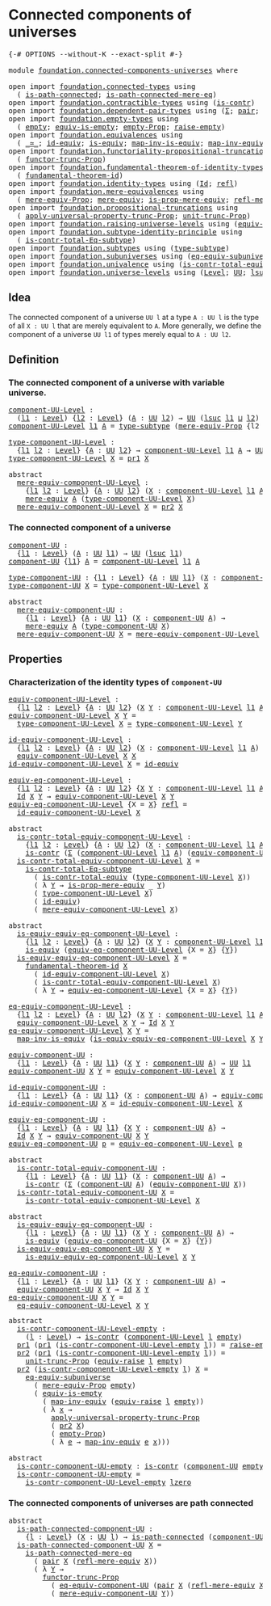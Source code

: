 # Connected components of universes

<pre class="Agda"><a id="46" class="Symbol">{-#</a> <a id="50" class="Keyword">OPTIONS</a> <a id="58" class="Pragma">--without-K</a> <a id="70" class="Pragma">--exact-split</a> <a id="84" class="Symbol">#-}</a>

<a id="89" class="Keyword">module</a> <a id="96" href="foundation.connected-components-universes.html" class="Module">foundation.connected-components-universes</a> <a id="138" class="Keyword">where</a>

<a id="145" class="Keyword">open</a> <a id="150" class="Keyword">import</a> <a id="157" href="foundation.connected-types.html" class="Module">foundation.connected-types</a> <a id="184" class="Keyword">using</a>
  <a id="192" class="Symbol">(</a> <a id="194" href="foundation.connected-types.html#1684" class="Function">is-path-connected</a><a id="211" class="Symbol">;</a> <a id="213" href="foundation.connected-types.html#2290" class="Function">is-path-connected-mere-eq</a><a id="238" class="Symbol">)</a>
<a id="240" class="Keyword">open</a> <a id="245" class="Keyword">import</a> <a id="252" href="foundation.contractible-types.html" class="Module">foundation.contractible-types</a> <a id="282" class="Keyword">using</a> <a id="288" class="Symbol">(</a><a id="289" href="foundation-core.contractible-types.html#992" class="Function">is-contr</a><a id="297" class="Symbol">)</a>
<a id="299" class="Keyword">open</a> <a id="304" class="Keyword">import</a> <a id="311" href="foundation.dependent-pair-types.html" class="Module">foundation.dependent-pair-types</a> <a id="343" class="Keyword">using</a> <a id="349" class="Symbol">(</a><a id="350" href="foundation-core.dependent-pair-types.html#502" class="Record">Σ</a><a id="351" class="Symbol">;</a> <a id="353" href="foundation-core.dependent-pair-types.html#575" class="InductiveConstructor">pair</a><a id="357" class="Symbol">;</a> <a id="359" href="foundation-core.dependent-pair-types.html#592" class="Field">pr1</a><a id="362" class="Symbol">;</a> <a id="364" href="foundation-core.dependent-pair-types.html#604" class="Field">pr2</a><a id="367" class="Symbol">)</a>
<a id="369" class="Keyword">open</a> <a id="374" class="Keyword">import</a> <a id="381" href="foundation.empty-types.html" class="Module">foundation.empty-types</a> <a id="404" class="Keyword">using</a>
  <a id="412" class="Symbol">(</a> <a id="414" href="foundation-core.empty-types.html#1044" class="Datatype">empty</a><a id="419" class="Symbol">;</a> <a id="421" href="foundation-core.empty-types.html#2100" class="Function">equiv-is-empty</a><a id="435" class="Symbol">;</a> <a id="437" href="foundation-core.empty-types.html#2414" class="Function">empty-Prop</a><a id="447" class="Symbol">;</a> <a id="449" href="foundation.empty-types.html#1438" class="Function">raise-empty</a><a id="460" class="Symbol">)</a>
<a id="462" class="Keyword">open</a> <a id="467" class="Keyword">import</a> <a id="474" href="foundation.equivalences.html" class="Module">foundation.equivalences</a> <a id="498" class="Keyword">using</a>
  <a id="506" class="Symbol">(</a> <a id="508" href="foundation-core.equivalences.html#1607" class="Function Operator">_≃_</a><a id="511" class="Symbol">;</a> <a id="513" href="foundation-core.equivalences.html#2480" class="Function">id-equiv</a><a id="521" class="Symbol">;</a> <a id="523" href="foundation-core.equivalences.html#1542" class="Function">is-equiv</a><a id="531" class="Symbol">;</a> <a id="533" href="foundation-core.equivalences.html#4173" class="Function">map-inv-is-equiv</a><a id="549" class="Symbol">;</a> <a id="551" href="foundation-core.equivalences.html#5022" class="Function">map-inv-equiv</a><a id="564" class="Symbol">)</a>
<a id="566" class="Keyword">open</a> <a id="571" class="Keyword">import</a> <a id="578" href="foundation.functoriality-propositional-truncation.html" class="Module">foundation.functoriality-propositional-truncation</a> <a id="628" class="Keyword">using</a>
  <a id="636" class="Symbol">(</a> <a id="638" href="foundation.functoriality-propositional-truncation.html#1451" class="Function">functor-trunc-Prop</a><a id="656" class="Symbol">)</a>
<a id="658" class="Keyword">open</a> <a id="663" class="Keyword">import</a> <a id="670" href="foundation.fundamental-theorem-of-identity-types.html" class="Module">foundation.fundamental-theorem-of-identity-types</a> <a id="719" class="Keyword">using</a>
  <a id="727" class="Symbol">(</a> <a id="729" href="foundation-core.fundamental-theorem-of-identity-types.html#1888" class="Function">fundamental-theorem-id</a><a id="751" class="Symbol">)</a>
<a id="753" class="Keyword">open</a> <a id="758" class="Keyword">import</a> <a id="765" href="foundation.identity-types.html" class="Module">foundation.identity-types</a> <a id="791" class="Keyword">using</a> <a id="797" class="Symbol">(</a><a id="798" href="foundation-core.identity-types.html#1754" class="Datatype">Id</a><a id="800" class="Symbol">;</a> <a id="802" href="foundation-core.identity-types.html#1807" class="InductiveConstructor">refl</a><a id="806" class="Symbol">)</a>
<a id="808" class="Keyword">open</a> <a id="813" class="Keyword">import</a> <a id="820" href="foundation.mere-equivalences.html" class="Module">foundation.mere-equivalences</a> <a id="849" class="Keyword">using</a>
  <a id="857" class="Symbol">(</a> <a id="859" href="foundation.mere-equivalences.html#1292" class="Function">mere-equiv-Prop</a><a id="874" class="Symbol">;</a> <a id="876" href="foundation.mere-equivalences.html#1406" class="Function">mere-equiv</a><a id="886" class="Symbol">;</a> <a id="888" href="foundation.mere-equivalences.html#1529" class="Function">is-prop-mere-equiv</a><a id="906" class="Symbol">;</a> <a id="908" href="foundation.mere-equivalences.html#1762" class="Function">refl-mere-equiv</a><a id="923" class="Symbol">)</a>
<a id="925" class="Keyword">open</a> <a id="930" class="Keyword">import</a> <a id="937" href="foundation.propositional-truncations.html" class="Module">foundation.propositional-truncations</a> <a id="974" class="Keyword">using</a>
  <a id="982" class="Symbol">(</a> <a id="984" href="foundation.propositional-truncations.html#5581" class="Function">apply-universal-property-trunc-Prop</a><a id="1019" class="Symbol">;</a> <a id="1021" href="foundation.propositional-truncations.html#2096" class="Function">unit-trunc-Prop</a><a id="1036" class="Symbol">)</a>
<a id="1038" class="Keyword">open</a> <a id="1043" class="Keyword">import</a> <a id="1050" href="foundation.raising-universe-levels.html" class="Module">foundation.raising-universe-levels</a> <a id="1085" class="Keyword">using</a> <a id="1091" class="Symbol">(</a><a id="1092" href="foundation.raising-universe-levels.html#1541" class="Function">equiv-raise</a><a id="1103" class="Symbol">)</a>
<a id="1105" class="Keyword">open</a> <a id="1110" class="Keyword">import</a> <a id="1117" href="foundation.subtype-identity-principle.html" class="Module">foundation.subtype-identity-principle</a> <a id="1155" class="Keyword">using</a>
  <a id="1163" class="Symbol">(</a> <a id="1165" href="foundation-core.subtype-identity-principle.html#1572" class="Function">is-contr-total-Eq-subtype</a><a id="1190" class="Symbol">)</a>
<a id="1192" class="Keyword">open</a> <a id="1197" class="Keyword">import</a> <a id="1204" href="foundation.subtypes.html" class="Module">foundation.subtypes</a> <a id="1224" class="Keyword">using</a> <a id="1230" class="Symbol">(</a><a id="1231" href="foundation-core.subtypes.html#2541" class="Function">type-subtype</a><a id="1243" class="Symbol">)</a>
<a id="1245" class="Keyword">open</a> <a id="1250" class="Keyword">import</a> <a id="1257" href="foundation.subuniverses.html" class="Module">foundation.subuniverses</a> <a id="1281" class="Keyword">using</a> <a id="1287" class="Symbol">(</a><a id="1288" href="foundation.subuniverses.html#4211" class="Function">eq-equiv-subuniverse</a><a id="1308" class="Symbol">)</a>
<a id="1310" class="Keyword">open</a> <a id="1315" class="Keyword">import</a> <a id="1322" href="foundation.univalence.html" class="Module">foundation.univalence</a> <a id="1344" class="Keyword">using</a> <a id="1350" class="Symbol">(</a><a id="1351" href="foundation.univalence.html#1532" class="Function">is-contr-total-equiv</a><a id="1371" class="Symbol">)</a>
<a id="1373" class="Keyword">open</a> <a id="1378" class="Keyword">import</a> <a id="1385" href="foundation.universe-levels.html" class="Module">foundation.universe-levels</a> <a id="1412" class="Keyword">using</a> <a id="1418" class="Symbol">(</a><a id="1419" href="Agda.Primitive.html#597" class="Postulate">Level</a><a id="1424" class="Symbol">;</a> <a id="1426" href="foundation-core.universe-levels.html#222" class="Primitive">UU</a><a id="1428" class="Symbol">;</a> <a id="1430" href="Agda.Primitive.html#780" class="Primitive">lsuc</a><a id="1434" class="Symbol">;</a> <a id="1436" href="Agda.Primitive.html#810" class="Primitive Operator">_⊔_</a><a id="1439" class="Symbol">;</a> <a id="1441" href="Agda.Primitive.html#764" class="Primitive">lzero</a><a id="1446" class="Symbol">)</a>
</pre>
## Idea

The connected component of a universe `UU l` at a type `A : UU l` is the type of all `X : UU l` that are merely equivalent to `A`. More generally, we define the component of a universe `UU l1` of types merely equal to `A : UU l2`.

## Definition

### The connected component of a universe with variable universe.

<pre class="Agda"><a id="component-UU-Level"></a><a id="1784" href="foundation.connected-components-universes.html#1784" class="Function">component-UU-Level</a> <a id="1803" class="Symbol">:</a>
  <a id="1807" class="Symbol">(</a><a id="1808" href="foundation.connected-components-universes.html#1808" class="Bound">l1</a> <a id="1811" class="Symbol">:</a> <a id="1813" href="Agda.Primitive.html#597" class="Postulate">Level</a><a id="1818" class="Symbol">)</a> <a id="1820" class="Symbol">{</a><a id="1821" href="foundation.connected-components-universes.html#1821" class="Bound">l2</a> <a id="1824" class="Symbol">:</a> <a id="1826" href="Agda.Primitive.html#597" class="Postulate">Level</a><a id="1831" class="Symbol">}</a> <a id="1833" class="Symbol">(</a><a id="1834" href="foundation.connected-components-universes.html#1834" class="Bound">A</a> <a id="1836" class="Symbol">:</a> <a id="1838" href="foundation-core.universe-levels.html#222" class="Primitive">UU</a> <a id="1841" href="foundation.connected-components-universes.html#1821" class="Bound">l2</a><a id="1843" class="Symbol">)</a> <a id="1845" class="Symbol">→</a> <a id="1847" href="foundation-core.universe-levels.html#222" class="Primitive">UU</a> <a id="1850" class="Symbol">(</a><a id="1851" href="Agda.Primitive.html#780" class="Primitive">lsuc</a> <a id="1856" href="foundation.connected-components-universes.html#1808" class="Bound">l1</a> <a id="1859" href="Agda.Primitive.html#810" class="Primitive Operator">⊔</a> <a id="1861" href="foundation.connected-components-universes.html#1821" class="Bound">l2</a><a id="1863" class="Symbol">)</a>
<a id="1865" href="foundation.connected-components-universes.html#1784" class="Function">component-UU-Level</a> <a id="1884" href="foundation.connected-components-universes.html#1884" class="Bound">l1</a> <a id="1887" href="foundation.connected-components-universes.html#1887" class="Bound">A</a> <a id="1889" class="Symbol">=</a> <a id="1891" href="foundation-core.subtypes.html#2541" class="Function">type-subtype</a> <a id="1904" class="Symbol">(</a><a id="1905" href="foundation.mere-equivalences.html#1292" class="Function">mere-equiv-Prop</a> <a id="1921" class="Symbol">{</a><a id="1922" class="Argument">l2</a> <a id="1925" class="Symbol">=</a> <a id="1927" href="foundation.connected-components-universes.html#1884" class="Bound">l1</a><a id="1929" class="Symbol">}</a> <a id="1931" href="foundation.connected-components-universes.html#1887" class="Bound">A</a><a id="1932" class="Symbol">)</a>

<a id="type-component-UU-Level"></a><a id="1935" href="foundation.connected-components-universes.html#1935" class="Function">type-component-UU-Level</a> <a id="1959" class="Symbol">:</a>
  <a id="1963" class="Symbol">{</a><a id="1964" href="foundation.connected-components-universes.html#1964" class="Bound">l1</a> <a id="1967" href="foundation.connected-components-universes.html#1967" class="Bound">l2</a> <a id="1970" class="Symbol">:</a> <a id="1972" href="Agda.Primitive.html#597" class="Postulate">Level</a><a id="1977" class="Symbol">}</a> <a id="1979" class="Symbol">{</a><a id="1980" href="foundation.connected-components-universes.html#1980" class="Bound">A</a> <a id="1982" class="Symbol">:</a> <a id="1984" href="foundation-core.universe-levels.html#222" class="Primitive">UU</a> <a id="1987" href="foundation.connected-components-universes.html#1967" class="Bound">l2</a><a id="1989" class="Symbol">}</a> <a id="1991" class="Symbol">→</a> <a id="1993" href="foundation.connected-components-universes.html#1784" class="Function">component-UU-Level</a> <a id="2012" href="foundation.connected-components-universes.html#1964" class="Bound">l1</a> <a id="2015" href="foundation.connected-components-universes.html#1980" class="Bound">A</a> <a id="2017" class="Symbol">→</a> <a id="2019" href="foundation-core.universe-levels.html#222" class="Primitive">UU</a> <a id="2022" href="foundation.connected-components-universes.html#1964" class="Bound">l1</a>
<a id="2025" href="foundation.connected-components-universes.html#1935" class="Function">type-component-UU-Level</a> <a id="2049" href="foundation.connected-components-universes.html#2049" class="Bound">X</a> <a id="2051" class="Symbol">=</a> <a id="2053" href="foundation-core.dependent-pair-types.html#592" class="Field">pr1</a> <a id="2057" href="foundation.connected-components-universes.html#2049" class="Bound">X</a>

<a id="2060" class="Keyword">abstract</a>
  <a id="mere-equiv-component-UU-Level"></a><a id="2071" href="foundation.connected-components-universes.html#2071" class="Function">mere-equiv-component-UU-Level</a> <a id="2101" class="Symbol">:</a>
    <a id="2107" class="Symbol">{</a><a id="2108" href="foundation.connected-components-universes.html#2108" class="Bound">l1</a> <a id="2111" href="foundation.connected-components-universes.html#2111" class="Bound">l2</a> <a id="2114" class="Symbol">:</a> <a id="2116" href="Agda.Primitive.html#597" class="Postulate">Level</a><a id="2121" class="Symbol">}</a> <a id="2123" class="Symbol">{</a><a id="2124" href="foundation.connected-components-universes.html#2124" class="Bound">A</a> <a id="2126" class="Symbol">:</a> <a id="2128" href="foundation-core.universe-levels.html#222" class="Primitive">UU</a> <a id="2131" href="foundation.connected-components-universes.html#2111" class="Bound">l2</a><a id="2133" class="Symbol">}</a> <a id="2135" class="Symbol">(</a><a id="2136" href="foundation.connected-components-universes.html#2136" class="Bound">X</a> <a id="2138" class="Symbol">:</a> <a id="2140" href="foundation.connected-components-universes.html#1784" class="Function">component-UU-Level</a> <a id="2159" href="foundation.connected-components-universes.html#2108" class="Bound">l1</a> <a id="2162" href="foundation.connected-components-universes.html#2124" class="Bound">A</a><a id="2163" class="Symbol">)</a> <a id="2165" class="Symbol">→</a>
    <a id="2171" href="foundation.mere-equivalences.html#1406" class="Function">mere-equiv</a> <a id="2182" href="foundation.connected-components-universes.html#2124" class="Bound">A</a> <a id="2184" class="Symbol">(</a><a id="2185" href="foundation.connected-components-universes.html#1935" class="Function">type-component-UU-Level</a> <a id="2209" href="foundation.connected-components-universes.html#2136" class="Bound">X</a><a id="2210" class="Symbol">)</a>
  <a id="2214" href="foundation.connected-components-universes.html#2071" class="Function">mere-equiv-component-UU-Level</a> <a id="2244" href="foundation.connected-components-universes.html#2244" class="Bound">X</a> <a id="2246" class="Symbol">=</a> <a id="2248" href="foundation-core.dependent-pair-types.html#604" class="Field">pr2</a> <a id="2252" href="foundation.connected-components-universes.html#2244" class="Bound">X</a>
</pre>
### The connected component of a universe

<pre class="Agda"><a id="component-UU"></a><a id="2310" href="foundation.connected-components-universes.html#2310" class="Function">component-UU</a> <a id="2323" class="Symbol">:</a>
  <a id="2327" class="Symbol">{</a><a id="2328" href="foundation.connected-components-universes.html#2328" class="Bound">l1</a> <a id="2331" class="Symbol">:</a> <a id="2333" href="Agda.Primitive.html#597" class="Postulate">Level</a><a id="2338" class="Symbol">}</a> <a id="2340" class="Symbol">(</a><a id="2341" href="foundation.connected-components-universes.html#2341" class="Bound">A</a> <a id="2343" class="Symbol">:</a> <a id="2345" href="foundation-core.universe-levels.html#222" class="Primitive">UU</a> <a id="2348" href="foundation.connected-components-universes.html#2328" class="Bound">l1</a><a id="2350" class="Symbol">)</a> <a id="2352" class="Symbol">→</a> <a id="2354" href="foundation-core.universe-levels.html#222" class="Primitive">UU</a> <a id="2357" class="Symbol">(</a><a id="2358" href="Agda.Primitive.html#780" class="Primitive">lsuc</a> <a id="2363" href="foundation.connected-components-universes.html#2328" class="Bound">l1</a><a id="2365" class="Symbol">)</a>
<a id="2367" href="foundation.connected-components-universes.html#2310" class="Function">component-UU</a> <a id="2380" class="Symbol">{</a><a id="2381" href="foundation.connected-components-universes.html#2381" class="Bound">l1</a><a id="2383" class="Symbol">}</a> <a id="2385" href="foundation.connected-components-universes.html#2385" class="Bound">A</a> <a id="2387" class="Symbol">=</a> <a id="2389" href="foundation.connected-components-universes.html#1784" class="Function">component-UU-Level</a> <a id="2408" href="foundation.connected-components-universes.html#2381" class="Bound">l1</a> <a id="2411" href="foundation.connected-components-universes.html#2385" class="Bound">A</a>

<a id="type-component-UU"></a><a id="2414" href="foundation.connected-components-universes.html#2414" class="Function">type-component-UU</a> <a id="2432" class="Symbol">:</a> <a id="2434" class="Symbol">{</a><a id="2435" href="foundation.connected-components-universes.html#2435" class="Bound">l1</a> <a id="2438" class="Symbol">:</a> <a id="2440" href="Agda.Primitive.html#597" class="Postulate">Level</a><a id="2445" class="Symbol">}</a> <a id="2447" class="Symbol">{</a><a id="2448" href="foundation.connected-components-universes.html#2448" class="Bound">A</a> <a id="2450" class="Symbol">:</a> <a id="2452" href="foundation-core.universe-levels.html#222" class="Primitive">UU</a> <a id="2455" href="foundation.connected-components-universes.html#2435" class="Bound">l1</a><a id="2457" class="Symbol">}</a> <a id="2459" class="Symbol">(</a><a id="2460" href="foundation.connected-components-universes.html#2460" class="Bound">X</a> <a id="2462" class="Symbol">:</a> <a id="2464" href="foundation.connected-components-universes.html#2310" class="Function">component-UU</a> <a id="2477" href="foundation.connected-components-universes.html#2448" class="Bound">A</a><a id="2478" class="Symbol">)</a> <a id="2480" class="Symbol">→</a> <a id="2482" href="foundation-core.universe-levels.html#222" class="Primitive">UU</a> <a id="2485" href="foundation.connected-components-universes.html#2435" class="Bound">l1</a>
<a id="2488" href="foundation.connected-components-universes.html#2414" class="Function">type-component-UU</a> <a id="2506" href="foundation.connected-components-universes.html#2506" class="Bound">X</a> <a id="2508" class="Symbol">=</a> <a id="2510" href="foundation.connected-components-universes.html#1935" class="Function">type-component-UU-Level</a> <a id="2534" href="foundation.connected-components-universes.html#2506" class="Bound">X</a>

<a id="2537" class="Keyword">abstract</a>
  <a id="mere-equiv-component-UU"></a><a id="2548" href="foundation.connected-components-universes.html#2548" class="Function">mere-equiv-component-UU</a> <a id="2572" class="Symbol">:</a>
    <a id="2578" class="Symbol">{</a><a id="2579" href="foundation.connected-components-universes.html#2579" class="Bound">l1</a> <a id="2582" class="Symbol">:</a> <a id="2584" href="Agda.Primitive.html#597" class="Postulate">Level</a><a id="2589" class="Symbol">}</a> <a id="2591" class="Symbol">{</a><a id="2592" href="foundation.connected-components-universes.html#2592" class="Bound">A</a> <a id="2594" class="Symbol">:</a> <a id="2596" href="foundation-core.universe-levels.html#222" class="Primitive">UU</a> <a id="2599" href="foundation.connected-components-universes.html#2579" class="Bound">l1</a><a id="2601" class="Symbol">}</a> <a id="2603" class="Symbol">(</a><a id="2604" href="foundation.connected-components-universes.html#2604" class="Bound">X</a> <a id="2606" class="Symbol">:</a> <a id="2608" href="foundation.connected-components-universes.html#2310" class="Function">component-UU</a> <a id="2621" href="foundation.connected-components-universes.html#2592" class="Bound">A</a><a id="2622" class="Symbol">)</a> <a id="2624" class="Symbol">→</a>
    <a id="2630" href="foundation.mere-equivalences.html#1406" class="Function">mere-equiv</a> <a id="2641" href="foundation.connected-components-universes.html#2592" class="Bound">A</a> <a id="2643" class="Symbol">(</a><a id="2644" href="foundation.connected-components-universes.html#2414" class="Function">type-component-UU</a> <a id="2662" href="foundation.connected-components-universes.html#2604" class="Bound">X</a><a id="2663" class="Symbol">)</a>
  <a id="2667" href="foundation.connected-components-universes.html#2548" class="Function">mere-equiv-component-UU</a> <a id="2691" href="foundation.connected-components-universes.html#2691" class="Bound">X</a> <a id="2693" class="Symbol">=</a> <a id="2695" href="foundation.connected-components-universes.html#2071" class="Function">mere-equiv-component-UU-Level</a> <a id="2725" href="foundation.connected-components-universes.html#2691" class="Bound">X</a>
</pre>
## Properties

### Characterization of the identity types of `component-UU`

<pre class="Agda"><a id="equiv-component-UU-Level"></a><a id="2817" href="foundation.connected-components-universes.html#2817" class="Function">equiv-component-UU-Level</a> <a id="2842" class="Symbol">:</a>
  <a id="2846" class="Symbol">{</a><a id="2847" href="foundation.connected-components-universes.html#2847" class="Bound">l1</a> <a id="2850" href="foundation.connected-components-universes.html#2850" class="Bound">l2</a> <a id="2853" class="Symbol">:</a> <a id="2855" href="Agda.Primitive.html#597" class="Postulate">Level</a><a id="2860" class="Symbol">}</a> <a id="2862" class="Symbol">{</a><a id="2863" href="foundation.connected-components-universes.html#2863" class="Bound">A</a> <a id="2865" class="Symbol">:</a> <a id="2867" href="foundation-core.universe-levels.html#222" class="Primitive">UU</a> <a id="2870" href="foundation.connected-components-universes.html#2850" class="Bound">l2</a><a id="2872" class="Symbol">}</a> <a id="2874" class="Symbol">(</a><a id="2875" href="foundation.connected-components-universes.html#2875" class="Bound">X</a> <a id="2877" href="foundation.connected-components-universes.html#2877" class="Bound">Y</a> <a id="2879" class="Symbol">:</a> <a id="2881" href="foundation.connected-components-universes.html#1784" class="Function">component-UU-Level</a> <a id="2900" href="foundation.connected-components-universes.html#2847" class="Bound">l1</a> <a id="2903" href="foundation.connected-components-universes.html#2863" class="Bound">A</a><a id="2904" class="Symbol">)</a> <a id="2906" class="Symbol">→</a> <a id="2908" href="foundation-core.universe-levels.html#222" class="Primitive">UU</a> <a id="2911" href="foundation.connected-components-universes.html#2847" class="Bound">l1</a>
<a id="2914" href="foundation.connected-components-universes.html#2817" class="Function">equiv-component-UU-Level</a> <a id="2939" href="foundation.connected-components-universes.html#2939" class="Bound">X</a> <a id="2941" href="foundation.connected-components-universes.html#2941" class="Bound">Y</a> <a id="2943" class="Symbol">=</a>
  <a id="2947" href="foundation.connected-components-universes.html#1935" class="Function">type-component-UU-Level</a> <a id="2971" href="foundation.connected-components-universes.html#2939" class="Bound">X</a> <a id="2973" href="foundation-core.equivalences.html#1607" class="Function Operator">≃</a> <a id="2975" href="foundation.connected-components-universes.html#1935" class="Function">type-component-UU-Level</a> <a id="2999" href="foundation.connected-components-universes.html#2941" class="Bound">Y</a>

<a id="id-equiv-component-UU-Level"></a><a id="3002" href="foundation.connected-components-universes.html#3002" class="Function">id-equiv-component-UU-Level</a> <a id="3030" class="Symbol">:</a>
  <a id="3034" class="Symbol">{</a><a id="3035" href="foundation.connected-components-universes.html#3035" class="Bound">l1</a> <a id="3038" href="foundation.connected-components-universes.html#3038" class="Bound">l2</a> <a id="3041" class="Symbol">:</a> <a id="3043" href="Agda.Primitive.html#597" class="Postulate">Level</a><a id="3048" class="Symbol">}</a> <a id="3050" class="Symbol">{</a><a id="3051" href="foundation.connected-components-universes.html#3051" class="Bound">A</a> <a id="3053" class="Symbol">:</a> <a id="3055" href="foundation-core.universe-levels.html#222" class="Primitive">UU</a> <a id="3058" href="foundation.connected-components-universes.html#3038" class="Bound">l2</a><a id="3060" class="Symbol">}</a> <a id="3062" class="Symbol">(</a><a id="3063" href="foundation.connected-components-universes.html#3063" class="Bound">X</a> <a id="3065" class="Symbol">:</a> <a id="3067" href="foundation.connected-components-universes.html#1784" class="Function">component-UU-Level</a> <a id="3086" href="foundation.connected-components-universes.html#3035" class="Bound">l1</a> <a id="3089" href="foundation.connected-components-universes.html#3051" class="Bound">A</a><a id="3090" class="Symbol">)</a> <a id="3092" class="Symbol">→</a>
  <a id="3096" href="foundation.connected-components-universes.html#2817" class="Function">equiv-component-UU-Level</a> <a id="3121" href="foundation.connected-components-universes.html#3063" class="Bound">X</a> <a id="3123" href="foundation.connected-components-universes.html#3063" class="Bound">X</a>
<a id="3125" href="foundation.connected-components-universes.html#3002" class="Function">id-equiv-component-UU-Level</a> <a id="3153" href="foundation.connected-components-universes.html#3153" class="Bound">X</a> <a id="3155" class="Symbol">=</a> <a id="3157" href="foundation-core.equivalences.html#2480" class="Function">id-equiv</a>

<a id="equiv-eq-component-UU-Level"></a><a id="3167" href="foundation.connected-components-universes.html#3167" class="Function">equiv-eq-component-UU-Level</a> <a id="3195" class="Symbol">:</a>
  <a id="3199" class="Symbol">{</a><a id="3200" href="foundation.connected-components-universes.html#3200" class="Bound">l1</a> <a id="3203" href="foundation.connected-components-universes.html#3203" class="Bound">l2</a> <a id="3206" class="Symbol">:</a> <a id="3208" href="Agda.Primitive.html#597" class="Postulate">Level</a><a id="3213" class="Symbol">}</a> <a id="3215" class="Symbol">{</a><a id="3216" href="foundation.connected-components-universes.html#3216" class="Bound">A</a> <a id="3218" class="Symbol">:</a> <a id="3220" href="foundation-core.universe-levels.html#222" class="Primitive">UU</a> <a id="3223" href="foundation.connected-components-universes.html#3203" class="Bound">l2</a><a id="3225" class="Symbol">}</a> <a id="3227" class="Symbol">{</a><a id="3228" href="foundation.connected-components-universes.html#3228" class="Bound">X</a> <a id="3230" href="foundation.connected-components-universes.html#3230" class="Bound">Y</a> <a id="3232" class="Symbol">:</a> <a id="3234" href="foundation.connected-components-universes.html#1784" class="Function">component-UU-Level</a> <a id="3253" href="foundation.connected-components-universes.html#3200" class="Bound">l1</a> <a id="3256" href="foundation.connected-components-universes.html#3216" class="Bound">A</a><a id="3257" class="Symbol">}</a> <a id="3259" class="Symbol">→</a>
  <a id="3263" href="foundation-core.identity-types.html#1754" class="Datatype">Id</a> <a id="3266" href="foundation.connected-components-universes.html#3228" class="Bound">X</a> <a id="3268" href="foundation.connected-components-universes.html#3230" class="Bound">Y</a> <a id="3270" class="Symbol">→</a> <a id="3272" href="foundation.connected-components-universes.html#2817" class="Function">equiv-component-UU-Level</a> <a id="3297" href="foundation.connected-components-universes.html#3228" class="Bound">X</a> <a id="3299" href="foundation.connected-components-universes.html#3230" class="Bound">Y</a>
<a id="3301" href="foundation.connected-components-universes.html#3167" class="Function">equiv-eq-component-UU-Level</a> <a id="3329" class="Symbol">{</a><a id="3330" class="Argument">X</a> <a id="3332" class="Symbol">=</a> <a id="3334" href="foundation.connected-components-universes.html#3334" class="Bound">X</a><a id="3335" class="Symbol">}</a> <a id="3337" href="foundation-core.identity-types.html#1807" class="InductiveConstructor">refl</a> <a id="3342" class="Symbol">=</a>
  <a id="3346" href="foundation.connected-components-universes.html#3002" class="Function">id-equiv-component-UU-Level</a> <a id="3374" href="foundation.connected-components-universes.html#3334" class="Bound">X</a>

<a id="3377" class="Keyword">abstract</a>
  <a id="is-contr-total-equiv-component-UU-Level"></a><a id="3388" href="foundation.connected-components-universes.html#3388" class="Function">is-contr-total-equiv-component-UU-Level</a> <a id="3428" class="Symbol">:</a>
    <a id="3434" class="Symbol">{</a><a id="3435" href="foundation.connected-components-universes.html#3435" class="Bound">l1</a> <a id="3438" href="foundation.connected-components-universes.html#3438" class="Bound">l2</a> <a id="3441" class="Symbol">:</a> <a id="3443" href="Agda.Primitive.html#597" class="Postulate">Level</a><a id="3448" class="Symbol">}</a> <a id="3450" class="Symbol">{</a><a id="3451" href="foundation.connected-components-universes.html#3451" class="Bound">A</a> <a id="3453" class="Symbol">:</a> <a id="3455" href="foundation-core.universe-levels.html#222" class="Primitive">UU</a> <a id="3458" href="foundation.connected-components-universes.html#3438" class="Bound">l2</a><a id="3460" class="Symbol">}</a> <a id="3462" class="Symbol">(</a><a id="3463" href="foundation.connected-components-universes.html#3463" class="Bound">X</a> <a id="3465" class="Symbol">:</a> <a id="3467" href="foundation.connected-components-universes.html#1784" class="Function">component-UU-Level</a> <a id="3486" href="foundation.connected-components-universes.html#3435" class="Bound">l1</a> <a id="3489" href="foundation.connected-components-universes.html#3451" class="Bound">A</a><a id="3490" class="Symbol">)</a> <a id="3492" class="Symbol">→</a>
    <a id="3498" href="foundation-core.contractible-types.html#992" class="Function">is-contr</a> <a id="3507" class="Symbol">(</a><a id="3508" href="foundation-core.dependent-pair-types.html#502" class="Record">Σ</a> <a id="3510" class="Symbol">(</a><a id="3511" href="foundation.connected-components-universes.html#1784" class="Function">component-UU-Level</a> <a id="3530" href="foundation.connected-components-universes.html#3435" class="Bound">l1</a> <a id="3533" href="foundation.connected-components-universes.html#3451" class="Bound">A</a><a id="3534" class="Symbol">)</a> <a id="3536" class="Symbol">(</a><a id="3537" href="foundation.connected-components-universes.html#2817" class="Function">equiv-component-UU-Level</a> <a id="3562" href="foundation.connected-components-universes.html#3463" class="Bound">X</a><a id="3563" class="Symbol">))</a>
  <a id="3568" href="foundation.connected-components-universes.html#3388" class="Function">is-contr-total-equiv-component-UU-Level</a> <a id="3608" href="foundation.connected-components-universes.html#3608" class="Bound">X</a> <a id="3610" class="Symbol">=</a>
    <a id="3616" href="foundation-core.subtype-identity-principle.html#1572" class="Function">is-contr-total-Eq-subtype</a>
      <a id="3648" class="Symbol">(</a> <a id="3650" href="foundation.univalence.html#1532" class="Function">is-contr-total-equiv</a> <a id="3671" class="Symbol">(</a><a id="3672" href="foundation.connected-components-universes.html#1935" class="Function">type-component-UU-Level</a> <a id="3696" href="foundation.connected-components-universes.html#3608" class="Bound">X</a><a id="3697" class="Symbol">))</a>
      <a id="3706" class="Symbol">(</a> <a id="3708" class="Symbol">λ</a> <a id="3710" href="foundation.connected-components-universes.html#3710" class="Bound">Y</a> <a id="3712" class="Symbol">→</a> <a id="3714" href="foundation.mere-equivalences.html#1529" class="Function">is-prop-mere-equiv</a> <a id="3733" class="Symbol">_</a> <a id="3735" href="foundation.connected-components-universes.html#3710" class="Bound">Y</a><a id="3736" class="Symbol">)</a>
      <a id="3744" class="Symbol">(</a> <a id="3746" href="foundation.connected-components-universes.html#1935" class="Function">type-component-UU-Level</a> <a id="3770" href="foundation.connected-components-universes.html#3608" class="Bound">X</a><a id="3771" class="Symbol">)</a>
      <a id="3779" class="Symbol">(</a> <a id="3781" href="foundation-core.equivalences.html#2480" class="Function">id-equiv</a><a id="3789" class="Symbol">)</a>
      <a id="3797" class="Symbol">(</a> <a id="3799" href="foundation.connected-components-universes.html#2071" class="Function">mere-equiv-component-UU-Level</a> <a id="3829" href="foundation.connected-components-universes.html#3608" class="Bound">X</a><a id="3830" class="Symbol">)</a>

<a id="3833" class="Keyword">abstract</a>
  <a id="is-equiv-equiv-eq-component-UU-Level"></a><a id="3844" href="foundation.connected-components-universes.html#3844" class="Function">is-equiv-equiv-eq-component-UU-Level</a> <a id="3881" class="Symbol">:</a>
    <a id="3887" class="Symbol">{</a><a id="3888" href="foundation.connected-components-universes.html#3888" class="Bound">l1</a> <a id="3891" href="foundation.connected-components-universes.html#3891" class="Bound">l2</a> <a id="3894" class="Symbol">:</a> <a id="3896" href="Agda.Primitive.html#597" class="Postulate">Level</a><a id="3901" class="Symbol">}</a> <a id="3903" class="Symbol">{</a><a id="3904" href="foundation.connected-components-universes.html#3904" class="Bound">A</a> <a id="3906" class="Symbol">:</a> <a id="3908" href="foundation-core.universe-levels.html#222" class="Primitive">UU</a> <a id="3911" href="foundation.connected-components-universes.html#3891" class="Bound">l2</a><a id="3913" class="Symbol">}</a> <a id="3915" class="Symbol">(</a><a id="3916" href="foundation.connected-components-universes.html#3916" class="Bound">X</a> <a id="3918" href="foundation.connected-components-universes.html#3918" class="Bound">Y</a> <a id="3920" class="Symbol">:</a> <a id="3922" href="foundation.connected-components-universes.html#1784" class="Function">component-UU-Level</a> <a id="3941" href="foundation.connected-components-universes.html#3888" class="Bound">l1</a> <a id="3944" href="foundation.connected-components-universes.html#3904" class="Bound">A</a><a id="3945" class="Symbol">)</a> <a id="3947" class="Symbol">→</a>
    <a id="3953" href="foundation-core.equivalences.html#1542" class="Function">is-equiv</a> <a id="3962" class="Symbol">(</a><a id="3963" href="foundation.connected-components-universes.html#3167" class="Function">equiv-eq-component-UU-Level</a> <a id="3991" class="Symbol">{</a><a id="3992" class="Argument">X</a> <a id="3994" class="Symbol">=</a> <a id="3996" href="foundation.connected-components-universes.html#3916" class="Bound">X</a><a id="3997" class="Symbol">}</a> <a id="3999" class="Symbol">{</a><a id="4000" href="foundation.connected-components-universes.html#3918" class="Bound">Y</a><a id="4001" class="Symbol">})</a>
  <a id="4006" href="foundation.connected-components-universes.html#3844" class="Function">is-equiv-equiv-eq-component-UU-Level</a> <a id="4043" href="foundation.connected-components-universes.html#4043" class="Bound">X</a> <a id="4045" class="Symbol">=</a>
    <a id="4051" href="foundation-core.fundamental-theorem-of-identity-types.html#1888" class="Function">fundamental-theorem-id</a> <a id="4074" href="foundation.connected-components-universes.html#4043" class="Bound">X</a>
      <a id="4082" class="Symbol">(</a> <a id="4084" href="foundation.connected-components-universes.html#3002" class="Function">id-equiv-component-UU-Level</a> <a id="4112" href="foundation.connected-components-universes.html#4043" class="Bound">X</a><a id="4113" class="Symbol">)</a>
      <a id="4121" class="Symbol">(</a> <a id="4123" href="foundation.connected-components-universes.html#3388" class="Function">is-contr-total-equiv-component-UU-Level</a> <a id="4163" href="foundation.connected-components-universes.html#4043" class="Bound">X</a><a id="4164" class="Symbol">)</a>
      <a id="4172" class="Symbol">(</a> <a id="4174" class="Symbol">λ</a> <a id="4176" href="foundation.connected-components-universes.html#4176" class="Bound">Y</a> <a id="4178" class="Symbol">→</a> <a id="4180" href="foundation.connected-components-universes.html#3167" class="Function">equiv-eq-component-UU-Level</a> <a id="4208" class="Symbol">{</a><a id="4209" class="Argument">X</a> <a id="4211" class="Symbol">=</a> <a id="4213" href="foundation.connected-components-universes.html#4043" class="Bound">X</a><a id="4214" class="Symbol">}</a> <a id="4216" class="Symbol">{</a><a id="4217" href="foundation.connected-components-universes.html#4176" class="Bound">Y</a><a id="4218" class="Symbol">})</a>

<a id="eq-equiv-component-UU-Level"></a><a id="4222" href="foundation.connected-components-universes.html#4222" class="Function">eq-equiv-component-UU-Level</a> <a id="4250" class="Symbol">:</a>
  <a id="4254" class="Symbol">{</a><a id="4255" href="foundation.connected-components-universes.html#4255" class="Bound">l1</a> <a id="4258" href="foundation.connected-components-universes.html#4258" class="Bound">l2</a> <a id="4261" class="Symbol">:</a> <a id="4263" href="Agda.Primitive.html#597" class="Postulate">Level</a><a id="4268" class="Symbol">}</a> <a id="4270" class="Symbol">{</a><a id="4271" href="foundation.connected-components-universes.html#4271" class="Bound">A</a> <a id="4273" class="Symbol">:</a> <a id="4275" href="foundation-core.universe-levels.html#222" class="Primitive">UU</a> <a id="4278" href="foundation.connected-components-universes.html#4258" class="Bound">l2</a><a id="4280" class="Symbol">}</a> <a id="4282" class="Symbol">(</a><a id="4283" href="foundation.connected-components-universes.html#4283" class="Bound">X</a> <a id="4285" href="foundation.connected-components-universes.html#4285" class="Bound">Y</a> <a id="4287" class="Symbol">:</a> <a id="4289" href="foundation.connected-components-universes.html#1784" class="Function">component-UU-Level</a> <a id="4308" href="foundation.connected-components-universes.html#4255" class="Bound">l1</a> <a id="4311" href="foundation.connected-components-universes.html#4271" class="Bound">A</a><a id="4312" class="Symbol">)</a> <a id="4314" class="Symbol">→</a>
  <a id="4318" href="foundation.connected-components-universes.html#2817" class="Function">equiv-component-UU-Level</a> <a id="4343" href="foundation.connected-components-universes.html#4283" class="Bound">X</a> <a id="4345" href="foundation.connected-components-universes.html#4285" class="Bound">Y</a> <a id="4347" class="Symbol">→</a> <a id="4349" href="foundation-core.identity-types.html#1754" class="Datatype">Id</a> <a id="4352" href="foundation.connected-components-universes.html#4283" class="Bound">X</a> <a id="4354" href="foundation.connected-components-universes.html#4285" class="Bound">Y</a>
<a id="4356" href="foundation.connected-components-universes.html#4222" class="Function">eq-equiv-component-UU-Level</a> <a id="4384" href="foundation.connected-components-universes.html#4384" class="Bound">X</a> <a id="4386" href="foundation.connected-components-universes.html#4386" class="Bound">Y</a> <a id="4388" class="Symbol">=</a>
  <a id="4392" href="foundation-core.equivalences.html#4173" class="Function">map-inv-is-equiv</a> <a id="4409" class="Symbol">(</a><a id="4410" href="foundation.connected-components-universes.html#3844" class="Function">is-equiv-equiv-eq-component-UU-Level</a> <a id="4447" href="foundation.connected-components-universes.html#4384" class="Bound">X</a> <a id="4449" href="foundation.connected-components-universes.html#4386" class="Bound">Y</a><a id="4450" class="Symbol">)</a>

<a id="equiv-component-UU"></a><a id="4453" href="foundation.connected-components-universes.html#4453" class="Function">equiv-component-UU</a> <a id="4472" class="Symbol">:</a>
  <a id="4476" class="Symbol">{</a><a id="4477" href="foundation.connected-components-universes.html#4477" class="Bound">l1</a> <a id="4480" class="Symbol">:</a> <a id="4482" href="Agda.Primitive.html#597" class="Postulate">Level</a><a id="4487" class="Symbol">}</a> <a id="4489" class="Symbol">{</a><a id="4490" href="foundation.connected-components-universes.html#4490" class="Bound">A</a> <a id="4492" class="Symbol">:</a> <a id="4494" href="foundation-core.universe-levels.html#222" class="Primitive">UU</a> <a id="4497" href="foundation.connected-components-universes.html#4477" class="Bound">l1</a><a id="4499" class="Symbol">}</a> <a id="4501" class="Symbol">(</a><a id="4502" href="foundation.connected-components-universes.html#4502" class="Bound">X</a> <a id="4504" href="foundation.connected-components-universes.html#4504" class="Bound">Y</a> <a id="4506" class="Symbol">:</a> <a id="4508" href="foundation.connected-components-universes.html#2310" class="Function">component-UU</a> <a id="4521" href="foundation.connected-components-universes.html#4490" class="Bound">A</a><a id="4522" class="Symbol">)</a> <a id="4524" class="Symbol">→</a> <a id="4526" href="foundation-core.universe-levels.html#222" class="Primitive">UU</a> <a id="4529" href="foundation.connected-components-universes.html#4477" class="Bound">l1</a>
<a id="4532" href="foundation.connected-components-universes.html#4453" class="Function">equiv-component-UU</a> <a id="4551" href="foundation.connected-components-universes.html#4551" class="Bound">X</a> <a id="4553" href="foundation.connected-components-universes.html#4553" class="Bound">Y</a> <a id="4555" class="Symbol">=</a> <a id="4557" href="foundation.connected-components-universes.html#2817" class="Function">equiv-component-UU-Level</a> <a id="4582" href="foundation.connected-components-universes.html#4551" class="Bound">X</a> <a id="4584" href="foundation.connected-components-universes.html#4553" class="Bound">Y</a>

<a id="id-equiv-component-UU"></a><a id="4587" href="foundation.connected-components-universes.html#4587" class="Function">id-equiv-component-UU</a> <a id="4609" class="Symbol">:</a>
  <a id="4613" class="Symbol">{</a><a id="4614" href="foundation.connected-components-universes.html#4614" class="Bound">l1</a> <a id="4617" class="Symbol">:</a> <a id="4619" href="Agda.Primitive.html#597" class="Postulate">Level</a><a id="4624" class="Symbol">}</a> <a id="4626" class="Symbol">{</a><a id="4627" href="foundation.connected-components-universes.html#4627" class="Bound">A</a> <a id="4629" class="Symbol">:</a> <a id="4631" href="foundation-core.universe-levels.html#222" class="Primitive">UU</a> <a id="4634" href="foundation.connected-components-universes.html#4614" class="Bound">l1</a><a id="4636" class="Symbol">}</a> <a id="4638" class="Symbol">(</a><a id="4639" href="foundation.connected-components-universes.html#4639" class="Bound">X</a> <a id="4641" class="Symbol">:</a> <a id="4643" href="foundation.connected-components-universes.html#2310" class="Function">component-UU</a> <a id="4656" href="foundation.connected-components-universes.html#4627" class="Bound">A</a><a id="4657" class="Symbol">)</a> <a id="4659" class="Symbol">→</a> <a id="4661" href="foundation.connected-components-universes.html#4453" class="Function">equiv-component-UU</a> <a id="4680" href="foundation.connected-components-universes.html#4639" class="Bound">X</a> <a id="4682" href="foundation.connected-components-universes.html#4639" class="Bound">X</a>
<a id="4684" href="foundation.connected-components-universes.html#4587" class="Function">id-equiv-component-UU</a> <a id="4706" href="foundation.connected-components-universes.html#4706" class="Bound">X</a> <a id="4708" class="Symbol">=</a> <a id="4710" href="foundation.connected-components-universes.html#3002" class="Function">id-equiv-component-UU-Level</a> <a id="4738" href="foundation.connected-components-universes.html#4706" class="Bound">X</a>

<a id="equiv-eq-component-UU"></a><a id="4741" href="foundation.connected-components-universes.html#4741" class="Function">equiv-eq-component-UU</a> <a id="4763" class="Symbol">:</a>
  <a id="4767" class="Symbol">{</a><a id="4768" href="foundation.connected-components-universes.html#4768" class="Bound">l1</a> <a id="4771" class="Symbol">:</a> <a id="4773" href="Agda.Primitive.html#597" class="Postulate">Level</a><a id="4778" class="Symbol">}</a> <a id="4780" class="Symbol">{</a><a id="4781" href="foundation.connected-components-universes.html#4781" class="Bound">A</a> <a id="4783" class="Symbol">:</a> <a id="4785" href="foundation-core.universe-levels.html#222" class="Primitive">UU</a> <a id="4788" href="foundation.connected-components-universes.html#4768" class="Bound">l1</a><a id="4790" class="Symbol">}</a> <a id="4792" class="Symbol">{</a><a id="4793" href="foundation.connected-components-universes.html#4793" class="Bound">X</a> <a id="4795" href="foundation.connected-components-universes.html#4795" class="Bound">Y</a> <a id="4797" class="Symbol">:</a> <a id="4799" href="foundation.connected-components-universes.html#2310" class="Function">component-UU</a> <a id="4812" href="foundation.connected-components-universes.html#4781" class="Bound">A</a><a id="4813" class="Symbol">}</a> <a id="4815" class="Symbol">→</a>
  <a id="4819" href="foundation-core.identity-types.html#1754" class="Datatype">Id</a> <a id="4822" href="foundation.connected-components-universes.html#4793" class="Bound">X</a> <a id="4824" href="foundation.connected-components-universes.html#4795" class="Bound">Y</a> <a id="4826" class="Symbol">→</a> <a id="4828" href="foundation.connected-components-universes.html#4453" class="Function">equiv-component-UU</a> <a id="4847" href="foundation.connected-components-universes.html#4793" class="Bound">X</a> <a id="4849" href="foundation.connected-components-universes.html#4795" class="Bound">Y</a>
<a id="4851" href="foundation.connected-components-universes.html#4741" class="Function">equiv-eq-component-UU</a> <a id="4873" href="foundation.connected-components-universes.html#4873" class="Bound">p</a> <a id="4875" class="Symbol">=</a> <a id="4877" href="foundation.connected-components-universes.html#3167" class="Function">equiv-eq-component-UU-Level</a> <a id="4905" href="foundation.connected-components-universes.html#4873" class="Bound">p</a>

<a id="4908" class="Keyword">abstract</a>
  <a id="is-contr-total-equiv-component-UU"></a><a id="4919" href="foundation.connected-components-universes.html#4919" class="Function">is-contr-total-equiv-component-UU</a> <a id="4953" class="Symbol">:</a>
    <a id="4959" class="Symbol">{</a><a id="4960" href="foundation.connected-components-universes.html#4960" class="Bound">l1</a> <a id="4963" class="Symbol">:</a> <a id="4965" href="Agda.Primitive.html#597" class="Postulate">Level</a><a id="4970" class="Symbol">}</a> <a id="4972" class="Symbol">{</a><a id="4973" href="foundation.connected-components-universes.html#4973" class="Bound">A</a> <a id="4975" class="Symbol">:</a> <a id="4977" href="foundation-core.universe-levels.html#222" class="Primitive">UU</a> <a id="4980" href="foundation.connected-components-universes.html#4960" class="Bound">l1</a><a id="4982" class="Symbol">}</a> <a id="4984" class="Symbol">(</a><a id="4985" href="foundation.connected-components-universes.html#4985" class="Bound">X</a> <a id="4987" class="Symbol">:</a> <a id="4989" href="foundation.connected-components-universes.html#2310" class="Function">component-UU</a> <a id="5002" href="foundation.connected-components-universes.html#4973" class="Bound">A</a><a id="5003" class="Symbol">)</a> <a id="5005" class="Symbol">→</a>
    <a id="5011" href="foundation-core.contractible-types.html#992" class="Function">is-contr</a> <a id="5020" class="Symbol">(</a><a id="5021" href="foundation-core.dependent-pair-types.html#502" class="Record">Σ</a> <a id="5023" class="Symbol">(</a><a id="5024" href="foundation.connected-components-universes.html#2310" class="Function">component-UU</a> <a id="5037" href="foundation.connected-components-universes.html#4973" class="Bound">A</a><a id="5038" class="Symbol">)</a> <a id="5040" class="Symbol">(</a><a id="5041" href="foundation.connected-components-universes.html#4453" class="Function">equiv-component-UU</a> <a id="5060" href="foundation.connected-components-universes.html#4985" class="Bound">X</a><a id="5061" class="Symbol">))</a>
  <a id="5066" href="foundation.connected-components-universes.html#4919" class="Function">is-contr-total-equiv-component-UU</a> <a id="5100" href="foundation.connected-components-universes.html#5100" class="Bound">X</a> <a id="5102" class="Symbol">=</a>
    <a id="5108" href="foundation.connected-components-universes.html#3388" class="Function">is-contr-total-equiv-component-UU-Level</a> <a id="5148" href="foundation.connected-components-universes.html#5100" class="Bound">X</a>

<a id="5151" class="Keyword">abstract</a>
  <a id="is-equiv-equiv-eq-component-UU"></a><a id="5162" href="foundation.connected-components-universes.html#5162" class="Function">is-equiv-equiv-eq-component-UU</a> <a id="5193" class="Symbol">:</a>
    <a id="5199" class="Symbol">{</a><a id="5200" href="foundation.connected-components-universes.html#5200" class="Bound">l1</a> <a id="5203" class="Symbol">:</a> <a id="5205" href="Agda.Primitive.html#597" class="Postulate">Level</a><a id="5210" class="Symbol">}</a> <a id="5212" class="Symbol">{</a><a id="5213" href="foundation.connected-components-universes.html#5213" class="Bound">A</a> <a id="5215" class="Symbol">:</a> <a id="5217" href="foundation-core.universe-levels.html#222" class="Primitive">UU</a> <a id="5220" href="foundation.connected-components-universes.html#5200" class="Bound">l1</a><a id="5222" class="Symbol">}</a> <a id="5224" class="Symbol">(</a><a id="5225" href="foundation.connected-components-universes.html#5225" class="Bound">X</a> <a id="5227" href="foundation.connected-components-universes.html#5227" class="Bound">Y</a> <a id="5229" class="Symbol">:</a> <a id="5231" href="foundation.connected-components-universes.html#2310" class="Function">component-UU</a> <a id="5244" href="foundation.connected-components-universes.html#5213" class="Bound">A</a><a id="5245" class="Symbol">)</a> <a id="5247" class="Symbol">→</a>
    <a id="5253" href="foundation-core.equivalences.html#1542" class="Function">is-equiv</a> <a id="5262" class="Symbol">(</a><a id="5263" href="foundation.connected-components-universes.html#4741" class="Function">equiv-eq-component-UU</a> <a id="5285" class="Symbol">{</a><a id="5286" class="Argument">X</a> <a id="5288" class="Symbol">=</a> <a id="5290" href="foundation.connected-components-universes.html#5225" class="Bound">X</a><a id="5291" class="Symbol">}</a> <a id="5293" class="Symbol">{</a><a id="5294" href="foundation.connected-components-universes.html#5227" class="Bound">Y</a><a id="5295" class="Symbol">})</a>
  <a id="5300" href="foundation.connected-components-universes.html#5162" class="Function">is-equiv-equiv-eq-component-UU</a> <a id="5331" href="foundation.connected-components-universes.html#5331" class="Bound">X</a> <a id="5333" href="foundation.connected-components-universes.html#5333" class="Bound">Y</a> <a id="5335" class="Symbol">=</a>
    <a id="5341" href="foundation.connected-components-universes.html#3844" class="Function">is-equiv-equiv-eq-component-UU-Level</a> <a id="5378" href="foundation.connected-components-universes.html#5331" class="Bound">X</a> <a id="5380" href="foundation.connected-components-universes.html#5333" class="Bound">Y</a>

<a id="eq-equiv-component-UU"></a><a id="5383" href="foundation.connected-components-universes.html#5383" class="Function">eq-equiv-component-UU</a> <a id="5405" class="Symbol">:</a>
  <a id="5409" class="Symbol">{</a><a id="5410" href="foundation.connected-components-universes.html#5410" class="Bound">l1</a> <a id="5413" class="Symbol">:</a> <a id="5415" href="Agda.Primitive.html#597" class="Postulate">Level</a><a id="5420" class="Symbol">}</a> <a id="5422" class="Symbol">{</a><a id="5423" href="foundation.connected-components-universes.html#5423" class="Bound">A</a> <a id="5425" class="Symbol">:</a> <a id="5427" href="foundation-core.universe-levels.html#222" class="Primitive">UU</a> <a id="5430" href="foundation.connected-components-universes.html#5410" class="Bound">l1</a><a id="5432" class="Symbol">}</a> <a id="5434" class="Symbol">(</a><a id="5435" href="foundation.connected-components-universes.html#5435" class="Bound">X</a> <a id="5437" href="foundation.connected-components-universes.html#5437" class="Bound">Y</a> <a id="5439" class="Symbol">:</a> <a id="5441" href="foundation.connected-components-universes.html#2310" class="Function">component-UU</a> <a id="5454" href="foundation.connected-components-universes.html#5423" class="Bound">A</a><a id="5455" class="Symbol">)</a> <a id="5457" class="Symbol">→</a>
  <a id="5461" href="foundation.connected-components-universes.html#4453" class="Function">equiv-component-UU</a> <a id="5480" href="foundation.connected-components-universes.html#5435" class="Bound">X</a> <a id="5482" href="foundation.connected-components-universes.html#5437" class="Bound">Y</a> <a id="5484" class="Symbol">→</a> <a id="5486" href="foundation-core.identity-types.html#1754" class="Datatype">Id</a> <a id="5489" href="foundation.connected-components-universes.html#5435" class="Bound">X</a> <a id="5491" href="foundation.connected-components-universes.html#5437" class="Bound">Y</a>
<a id="5493" href="foundation.connected-components-universes.html#5383" class="Function">eq-equiv-component-UU</a> <a id="5515" href="foundation.connected-components-universes.html#5515" class="Bound">X</a> <a id="5517" href="foundation.connected-components-universes.html#5517" class="Bound">Y</a> <a id="5519" class="Symbol">=</a>
  <a id="5523" href="foundation.connected-components-universes.html#4222" class="Function">eq-equiv-component-UU-Level</a> <a id="5551" href="foundation.connected-components-universes.html#5515" class="Bound">X</a> <a id="5553" href="foundation.connected-components-universes.html#5517" class="Bound">Y</a>
</pre>
<pre class="Agda"><a id="5568" class="Keyword">abstract</a>
  <a id="is-contr-component-UU-Level-empty"></a><a id="5579" href="foundation.connected-components-universes.html#5579" class="Function">is-contr-component-UU-Level-empty</a> <a id="5613" class="Symbol">:</a>
    <a id="5619" class="Symbol">(</a><a id="5620" href="foundation.connected-components-universes.html#5620" class="Bound">l</a> <a id="5622" class="Symbol">:</a> <a id="5624" href="Agda.Primitive.html#597" class="Postulate">Level</a><a id="5629" class="Symbol">)</a> <a id="5631" class="Symbol">→</a> <a id="5633" href="foundation-core.contractible-types.html#992" class="Function">is-contr</a> <a id="5642" class="Symbol">(</a><a id="5643" href="foundation.connected-components-universes.html#1784" class="Function">component-UU-Level</a> <a id="5662" href="foundation.connected-components-universes.html#5620" class="Bound">l</a> <a id="5664" href="foundation-core.empty-types.html#1044" class="Datatype">empty</a><a id="5669" class="Symbol">)</a>
  <a id="5673" href="foundation-core.dependent-pair-types.html#592" class="Field">pr1</a> <a id="5677" class="Symbol">(</a><a id="5678" href="foundation-core.dependent-pair-types.html#592" class="Field">pr1</a> <a id="5682" class="Symbol">(</a><a id="5683" href="foundation.connected-components-universes.html#5579" class="Function">is-contr-component-UU-Level-empty</a> <a id="5717" href="foundation.connected-components-universes.html#5717" class="Bound">l</a><a id="5718" class="Symbol">))</a> <a id="5721" class="Symbol">=</a> <a id="5723" href="foundation.empty-types.html#1438" class="Function">raise-empty</a> <a id="5735" href="foundation.connected-components-universes.html#5717" class="Bound">l</a>
  <a id="5739" href="foundation-core.dependent-pair-types.html#604" class="Field">pr2</a> <a id="5743" class="Symbol">(</a><a id="5744" href="foundation-core.dependent-pair-types.html#592" class="Field">pr1</a> <a id="5748" class="Symbol">(</a><a id="5749" href="foundation.connected-components-universes.html#5579" class="Function">is-contr-component-UU-Level-empty</a> <a id="5783" href="foundation.connected-components-universes.html#5783" class="Bound">l</a><a id="5784" class="Symbol">))</a> <a id="5787" class="Symbol">=</a>
    <a id="5793" href="foundation.propositional-truncations.html#2096" class="Function">unit-trunc-Prop</a> <a id="5809" class="Symbol">(</a><a id="5810" href="foundation.raising-universe-levels.html#1541" class="Function">equiv-raise</a> <a id="5822" href="foundation.connected-components-universes.html#5783" class="Bound">l</a> <a id="5824" href="foundation-core.empty-types.html#1044" class="Datatype">empty</a><a id="5829" class="Symbol">)</a>
  <a id="5833" href="foundation-core.dependent-pair-types.html#604" class="Field">pr2</a> <a id="5837" class="Symbol">(</a><a id="5838" href="foundation.connected-components-universes.html#5579" class="Function">is-contr-component-UU-Level-empty</a> <a id="5872" href="foundation.connected-components-universes.html#5872" class="Bound">l</a><a id="5873" class="Symbol">)</a> <a id="5875" href="foundation.connected-components-universes.html#5875" class="Bound">X</a> <a id="5877" class="Symbol">=</a>
    <a id="5883" href="foundation.subuniverses.html#4211" class="Function">eq-equiv-subuniverse</a>
      <a id="5910" class="Symbol">(</a> <a id="5912" href="foundation.mere-equivalences.html#1292" class="Function">mere-equiv-Prop</a> <a id="5928" href="foundation-core.empty-types.html#1044" class="Datatype">empty</a><a id="5933" class="Symbol">)</a>
      <a id="5941" class="Symbol">(</a> <a id="5943" href="foundation-core.empty-types.html#2100" class="Function">equiv-is-empty</a>
        <a id="5966" class="Symbol">(</a> <a id="5968" href="foundation-core.equivalences.html#5022" class="Function">map-inv-equiv</a> <a id="5982" class="Symbol">(</a><a id="5983" href="foundation.raising-universe-levels.html#1541" class="Function">equiv-raise</a> <a id="5995" href="foundation.connected-components-universes.html#5872" class="Bound">l</a> <a id="5997" href="foundation-core.empty-types.html#1044" class="Datatype">empty</a><a id="6002" class="Symbol">))</a>
        <a id="6013" class="Symbol">(</a> <a id="6015" class="Symbol">λ</a> <a id="6017" href="foundation.connected-components-universes.html#6017" class="Bound">x</a> <a id="6019" class="Symbol">→</a>
          <a id="6031" href="foundation.propositional-truncations.html#5581" class="Function">apply-universal-property-trunc-Prop</a>
          <a id="6077" class="Symbol">(</a> <a id="6079" href="foundation-core.dependent-pair-types.html#604" class="Field">pr2</a> <a id="6083" href="foundation.connected-components-universes.html#5875" class="Bound">X</a><a id="6084" class="Symbol">)</a>
          <a id="6096" class="Symbol">(</a> <a id="6098" href="foundation-core.empty-types.html#2414" class="Function">empty-Prop</a><a id="6108" class="Symbol">)</a>
          <a id="6120" class="Symbol">(</a> <a id="6122" class="Symbol">λ</a> <a id="6124" href="foundation.connected-components-universes.html#6124" class="Bound">e</a> <a id="6126" class="Symbol">→</a> <a id="6128" href="foundation-core.equivalences.html#5022" class="Function">map-inv-equiv</a> <a id="6142" href="foundation.connected-components-universes.html#6124" class="Bound">e</a> <a id="6144" href="foundation.connected-components-universes.html#6017" class="Bound">x</a><a id="6145" class="Symbol">)))</a>

<a id="6150" class="Keyword">abstract</a>
  <a id="is-contr-component-UU-empty"></a><a id="6161" href="foundation.connected-components-universes.html#6161" class="Function">is-contr-component-UU-empty</a> <a id="6189" class="Symbol">:</a> <a id="6191" href="foundation-core.contractible-types.html#992" class="Function">is-contr</a> <a id="6200" class="Symbol">(</a><a id="6201" href="foundation.connected-components-universes.html#2310" class="Function">component-UU</a> <a id="6214" href="foundation-core.empty-types.html#1044" class="Datatype">empty</a><a id="6219" class="Symbol">)</a>
  <a id="6223" href="foundation.connected-components-universes.html#6161" class="Function">is-contr-component-UU-empty</a> <a id="6251" class="Symbol">=</a>
    <a id="6257" href="foundation.connected-components-universes.html#5579" class="Function">is-contr-component-UU-Level-empty</a> <a id="6291" href="Agda.Primitive.html#764" class="Primitive">lzero</a>
</pre>
### The connected components of universes are path connected

<pre class="Agda"><a id="6372" class="Keyword">abstract</a>
  <a id="is-path-connected-component-UU"></a><a id="6383" href="foundation.connected-components-universes.html#6383" class="Function">is-path-connected-component-UU</a> <a id="6414" class="Symbol">:</a>
    <a id="6420" class="Symbol">{</a><a id="6421" href="foundation.connected-components-universes.html#6421" class="Bound">l</a> <a id="6423" class="Symbol">:</a> <a id="6425" href="Agda.Primitive.html#597" class="Postulate">Level</a><a id="6430" class="Symbol">}</a> <a id="6432" class="Symbol">(</a><a id="6433" href="foundation.connected-components-universes.html#6433" class="Bound">X</a> <a id="6435" class="Symbol">:</a> <a id="6437" href="foundation-core.universe-levels.html#222" class="Primitive">UU</a> <a id="6440" href="foundation.connected-components-universes.html#6421" class="Bound">l</a><a id="6441" class="Symbol">)</a> <a id="6443" class="Symbol">→</a> <a id="6445" href="foundation.connected-types.html#1684" class="Function">is-path-connected</a> <a id="6463" class="Symbol">(</a><a id="6464" href="foundation.connected-components-universes.html#2310" class="Function">component-UU</a> <a id="6477" href="foundation.connected-components-universes.html#6433" class="Bound">X</a><a id="6478" class="Symbol">)</a>
  <a id="6482" href="foundation.connected-components-universes.html#6383" class="Function">is-path-connected-component-UU</a> <a id="6513" href="foundation.connected-components-universes.html#6513" class="Bound">X</a> <a id="6515" class="Symbol">=</a>
    <a id="6521" href="foundation.connected-types.html#2290" class="Function">is-path-connected-mere-eq</a>
      <a id="6553" class="Symbol">(</a> <a id="6555" href="foundation-core.dependent-pair-types.html#575" class="InductiveConstructor">pair</a> <a id="6560" href="foundation.connected-components-universes.html#6513" class="Bound">X</a> <a id="6562" class="Symbol">(</a><a id="6563" href="foundation.mere-equivalences.html#1762" class="Function">refl-mere-equiv</a> <a id="6579" href="foundation.connected-components-universes.html#6513" class="Bound">X</a><a id="6580" class="Symbol">))</a>
      <a id="6589" class="Symbol">(</a> <a id="6591" class="Symbol">λ</a> <a id="6593" href="foundation.connected-components-universes.html#6593" class="Bound">Y</a> <a id="6595" class="Symbol">→</a>
        <a id="6605" href="foundation.functoriality-propositional-truncation.html#1451" class="Function">functor-trunc-Prop</a>
          <a id="6634" class="Symbol">(</a> <a id="6636" href="foundation.connected-components-universes.html#5383" class="Function">eq-equiv-component-UU</a> <a id="6658" class="Symbol">(</a><a id="6659" href="foundation-core.dependent-pair-types.html#575" class="InductiveConstructor">pair</a> <a id="6664" href="foundation.connected-components-universes.html#6513" class="Bound">X</a> <a id="6666" class="Symbol">(</a><a id="6667" href="foundation.mere-equivalences.html#1762" class="Function">refl-mere-equiv</a> <a id="6683" href="foundation.connected-components-universes.html#6513" class="Bound">X</a><a id="6684" class="Symbol">))</a> <a id="6687" href="foundation.connected-components-universes.html#6593" class="Bound">Y</a><a id="6688" class="Symbol">)</a>
          <a id="6700" class="Symbol">(</a> <a id="6702" href="foundation.connected-components-universes.html#2548" class="Function">mere-equiv-component-UU</a> <a id="6726" href="foundation.connected-components-universes.html#6593" class="Bound">Y</a><a id="6727" class="Symbol">))</a>
</pre>